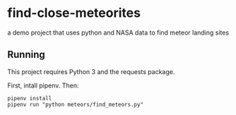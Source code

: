 # find-close-meteorites
a demo project that uses python and NASA data to find meteor landing sites


## Running

This project requires Python 3 and the requests package.

First, intall  pipenv. Then:

```
pipenv install
pipenv run "python meteors/find_meteors.py"

```

